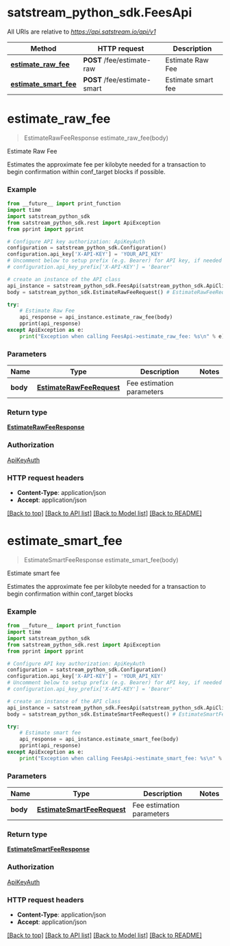 # satstream_python_sdk.FeesApi

All URIs are relative to *https://api.satstream.io/api/v1*

Method | HTTP request | Description
------------- | ------------- | -------------
[**estimate_raw_fee**](FeesApi.md#estimate_raw_fee) | **POST** /fee/estimate-raw | Estimate Raw Fee
[**estimate_smart_fee**](FeesApi.md#estimate_smart_fee) | **POST** /fee/estimate-smart | Estimate smart fee

# **estimate_raw_fee**
> EstimateRawFeeResponse estimate_raw_fee(body)

Estimate Raw Fee

Estimates the approximate fee per kilobyte needed for a transaction to begin confirmation within conf_target blocks if possible.

### Example
```python
from __future__ import print_function
import time
import satstream_python_sdk
from satstream_python_sdk.rest import ApiException
from pprint import pprint

# Configure API key authorization: ApiKeyAuth
configuration = satstream_python_sdk.Configuration()
configuration.api_key['X-API-KEY'] = 'YOUR_API_KEY'
# Uncomment below to setup prefix (e.g. Bearer) for API key, if needed
# configuration.api_key_prefix['X-API-KEY'] = 'Bearer'

# create an instance of the API class
api_instance = satstream_python_sdk.FeesApi(satstream_python_sdk.ApiClient(configuration))
body = satstream_python_sdk.EstimateRawFeeRequest() # EstimateRawFeeRequest | Fee estimation parameters

try:
    # Estimate Raw Fee
    api_response = api_instance.estimate_raw_fee(body)
    pprint(api_response)
except ApiException as e:
    print("Exception when calling FeesApi->estimate_raw_fee: %s\n" % e)
```

### Parameters

Name | Type | Description  | Notes
------------- | ------------- | ------------- | -------------
 **body** | [**EstimateRawFeeRequest**](EstimateRawFeeRequest.md)| Fee estimation parameters | 

### Return type

[**EstimateRawFeeResponse**](EstimateRawFeeResponse.md)

### Authorization

[ApiKeyAuth](../README.md#ApiKeyAuth)

### HTTP request headers

 - **Content-Type**: application/json
 - **Accept**: application/json

[[Back to top]](#) [[Back to API list]](../README.md#documentation-for-api-endpoints) [[Back to Model list]](../README.md#documentation-for-models) [[Back to README]](../README.md)

# **estimate_smart_fee**
> EstimateSmartFeeResponse estimate_smart_fee(body)

Estimate smart fee

Estimates the approximate fee per kilobyte needed for a transaction to begin confirmation within conf_target blocks

### Example
```python
from __future__ import print_function
import time
import satstream_python_sdk
from satstream_python_sdk.rest import ApiException
from pprint import pprint

# Configure API key authorization: ApiKeyAuth
configuration = satstream_python_sdk.Configuration()
configuration.api_key['X-API-KEY'] = 'YOUR_API_KEY'
# Uncomment below to setup prefix (e.g. Bearer) for API key, if needed
# configuration.api_key_prefix['X-API-KEY'] = 'Bearer'

# create an instance of the API class
api_instance = satstream_python_sdk.FeesApi(satstream_python_sdk.ApiClient(configuration))
body = satstream_python_sdk.EstimateSmartFeeRequest() # EstimateSmartFeeRequest | Fee estimation parameters

try:
    # Estimate smart fee
    api_response = api_instance.estimate_smart_fee(body)
    pprint(api_response)
except ApiException as e:
    print("Exception when calling FeesApi->estimate_smart_fee: %s\n" % e)
```

### Parameters

Name | Type | Description  | Notes
------------- | ------------- | ------------- | -------------
 **body** | [**EstimateSmartFeeRequest**](EstimateSmartFeeRequest.md)| Fee estimation parameters | 

### Return type

[**EstimateSmartFeeResponse**](EstimateSmartFeeResponse.md)

### Authorization

[ApiKeyAuth](../README.md#ApiKeyAuth)

### HTTP request headers

 - **Content-Type**: application/json
 - **Accept**: application/json

[[Back to top]](#) [[Back to API list]](../README.md#documentation-for-api-endpoints) [[Back to Model list]](../README.md#documentation-for-models) [[Back to README]](../README.md)

